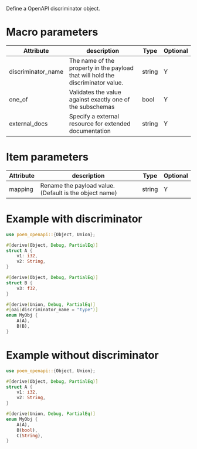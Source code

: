 Define a OpenAPI discriminator object.

# Macro parameters

| Attribute          | description                                                                     | Type   | Optional |
|--------------------|---------------------------------------------------------------------------------|--------|----------|
| discriminator_name | The name of the property in the payload that will hold the discriminator value. | string | Y        |
| one_of             | Validates the value against exactly one of the subschemas                       | bool   | Y        |
| external_docs      | Specify a external resource for extended documentation                          | string | Y        |

# Item parameters

| Attribute | description                                            | Type   | Optional |
|-----------|--------------------------------------------------------|--------|----------|
| mapping   | Rename the payload value. (Default is the object name) | string | Y        |

# Example with discriminator

```rust
use poem_openapi::{Object, Union};

#[derive(Object, Debug, PartialEq)]
struct A {
    v1: i32,
    v2: String,
}

#[derive(Object, Debug, PartialEq)]
struct B {
    v3: f32,
}

#[derive(Union, Debug, PartialEq)]
#[oai(discriminator_name = "type")]
enum MyObj {
    A(A),
    B(B),
}
```

# Example without discriminator

```rust
use poem_openapi::{Object, Union};

#[derive(Object, Debug, PartialEq)]
struct A {
    v1: i32,
    v2: String,
}

#[derive(Union, Debug, PartialEq)]
enum MyObj {
    A(A),
    B(bool),
    C(String),
}
```
